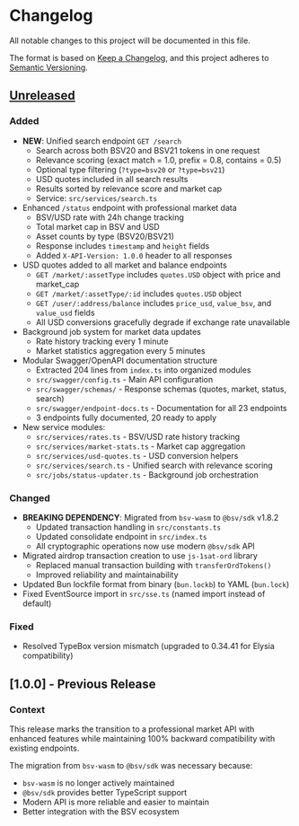 # Changelog

All notable changes to this project will be documented in this file.

The format is based on [Keep a Changelog](https://keepachangelog.com/en/1.0.0/),
and this project adheres to [Semantic Versioning](https://semver.org/spec/v2.0.0.html).

## [Unreleased]

### Added
- **NEW**: Unified search endpoint `GET /search`
  - Search across both BSV20 and BSV21 tokens in one request
  - Relevance scoring (exact match = 1.0, prefix = 0.8, contains = 0.5)
  - Optional type filtering (`?type=bsv20` or `?type=bsv21`)
  - USD quotes included in all search results
  - Results sorted by relevance score and market cap
  - Service: `src/services/search.ts`
- Enhanced `/status` endpoint with professional market data
  - BSV/USD rate with 24h change tracking
  - Total market cap in BSV and USD
  - Asset counts by type (BSV20/BSV21)
  - Response includes `timestamp` and `height` fields
  - Added `X-API-Version: 1.0.0` header to all responses
- USD quotes added to all market and balance endpoints
  - `GET /market/:assetType` includes `quotes.USD` object with price and market_cap
  - `GET /market/:assetType/:id` includes `quotes.USD` object
  - `GET /user/:address/balance` includes `price_usd`, `value_bsv`, and `value_usd` fields
  - All USD conversions gracefully degrade if exchange rate unavailable
- Background job system for market data updates
  - Rate history tracking every 1 minute
  - Market statistics aggregation every 5 minutes
- Modular Swagger/OpenAPI documentation structure
  - Extracted 204 lines from `index.ts` into organized modules
  - `src/swagger/config.ts` - Main API configuration
  - `src/swagger/schemas/` - Response schemas (quotes, market, status, search)
  - `src/swagger/endpoint-docs.ts` - Documentation for all 23 endpoints
  - 3 endpoints fully documented, 20 ready to apply
- New service modules:
  - `src/services/rates.ts` - BSV/USD rate history tracking
  - `src/services/market-stats.ts` - Market cap aggregation
  - `src/services/usd-quotes.ts` - USD conversion helpers
  - `src/services/search.ts` - Unified search with relevance scoring
  - `src/jobs/status-updater.ts` - Background job orchestration

### Changed
- **BREAKING DEPENDENCY**: Migrated from `bsv-wasm` to `@bsv/sdk` v1.8.2
  - Updated transaction handling in `src/constants.ts`
  - Updated consolidate endpoint in `src/index.ts`
  - All cryptographic operations now use modern `@bsv/sdk` API
- Migrated airdrop transaction creation to use `js-1sat-ord` library
  - Replaced manual transaction building with `transferOrdTokens()`
  - Improved reliability and maintainability
- Updated Bun lockfile format from binary (`bun.lockb`) to YAML (`bun.lock`)
- Fixed EventSource import in `src/sse.ts` (named import instead of default)

### Fixed
- Resolved TypeBox version mismatch (upgraded to 0.34.41 for Elysia compatibility)

## [1.0.0] - Previous Release

### Context
This release marks the transition to a professional market API with enhanced features while maintaining 100% backward compatibility with existing endpoints.

The migration from `bsv-wasm` to `@bsv/sdk` was necessary because:
- `bsv-wasm` is no longer actively maintained
- `@bsv/sdk` provides better TypeScript support
- Modern API is more reliable and easier to maintain
- Better integration with the BSV ecosystem

[Unreleased]: https://github.com/yourusername/1sat-api/compare/v1.0.0...HEAD
